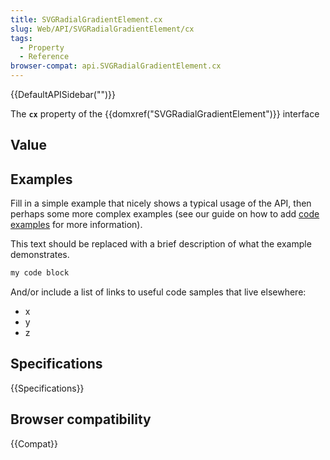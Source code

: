 ```yaml
---
title: SVGRadialGradientElement.cx
slug: Web/API/SVGRadialGradientElement/cx
tags:
  - Property
  - Reference
browser-compat: api.SVGRadialGradientElement.cx
---
```

{{DefaultAPISidebar("")}}

The **`cx`** property of the {{domxref("SVGRadialGradientElement")}} interface 

## Value



## Examples

Fill in a simple example that nicely shows a typical usage of the API, then perhaps some more complex examples (see our guide on how to add [code examples](/en-US/docs/MDN/Contribute/Structures/Code_examples) for more information).

This text should be replaced with a brief description of what the example demonstrates.

```js
my code block
```

And/or include a list of links to useful code samples that live elsewhere:

*   x
*   y
*   z

## Specifications

{{Specifications}}

## Browser compatibility

{{Compat}}


